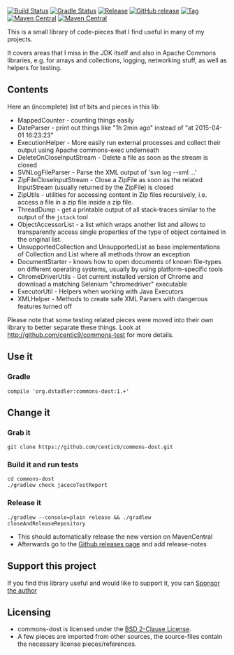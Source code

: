 [![Build Status](https://github.com/centic9/commons-dost/actions/workflows/gradle-build.yml/badge.svg)](https://github.com/centic9/commons-dost/actions)
[![Gradle Status](https://gradleupdate.appspot.com/centic9/commons-dost/status.svg?branch=master)](https://gradleupdate.appspot.com/centic9/commons-dost/status)
[![Release](https://img.shields.io/github/release/centic9/commons-dost.svg)](https://github.com/centic9/commons-dost/releases)
[![GitHub release](https://img.shields.io/github/release/centic9/commons-dost.svg?label=changelog)](https://github.com/centic9/commons-dost/releases/latest)
[![Tag](https://img.shields.io/github/tag/centic9/commons-dost.svg)](https://github.com/centic9/commons-dost/tags)
[![Maven Central](https://maven-badges.herokuapp.com/maven-central/org.dstadler/commons-dost/badge.svg?style=flat)](https://maven-badges.herokuapp.com/maven-central/org.dstadler/commons-dost) 
[![Maven Central](https://img.shields.io/maven-central/v/org.dstadler/commons-dost.svg)](https://maven-badges.herokuapp.com/maven-central/org.dstadler/commons-dost)

This is a small library of code-pieces that I find useful in many of my projects. 

It covers areas that I miss in the JDK itself and also in Apache Commons libraries, e.g. for arrays and collections, logging, networking stuff, 
as well as helpers for testing.

## Contents

Here an (incomplete) list of bits and pieces in this lib:
* MappedCounter - counting things easily
* DateParser - print out things like "1h 2min ago" instead of "at 2015-04-01 16:23:23"
* ExecutionHelper - More easily run external processes and collect their output using Apache commons-exec underneath
* DeleteOnCloseInputStream - Delete a file as soon as the stream is closed
* SVNLogFileParser - Parse the XML output of 'svn log --xml ...'
* ZipFileCloseInputStream - Close a ZipFile as soon as the related InputStream (usually returned by the ZipFile) is closed
* ZipUtils - utilities for accessing content in Zip files recursively, i.e. access a file in a zip file inside a zip file.
* ThreadDump - get a printable output of all stack-traces similar to the output of the `jstack` tool
* ObjectAccessorList - a list which wraps another list and allows to transparently access single properties of the 
type of object contained in the original list.
* UnsupportedCollection and UnsupportedList as base implementations of Collection and List where all methods throw an exception
* DocumentStarter - knows how to open documents of known file-types on different operating systems, usually by using platform-specific tools
* ChromeDriverUtils - Get current installed version of Chrome and download a matching Selenium "chromedriver" executable
* ExecutorUtil - Helpers when working with Java Executors
* XMLHelper - Methods to create safe XML Parsers with dangerous features turned off

Please note that some testing related pieces were moved into their own library to better separate these things. Look at
http://github.com/centic9/commons-test for more details.

## Use it

### Gradle

    compile 'org.dstadler:commons-dost:1.+'

## Change it

### Grab it

    git clone https://github.com/centic9/commons-dost.git

### Build it and run tests

    cd commons-dost
    ./gradlew check jacocoTestReport

### Release it

    ./gradlew --console=plain release && ./gradlew closeAndReleaseRepository
    
* This should automatically release the new version on MavenCentral
* Afterwards go to the [Github releases page](https://github.com/centic9/commons-dost/releases) and add release-notes

## Support this project

If you find this library useful and would like to support it, you can [Sponsor the author](https://github.com/sponsors/centic9)

## Licensing

* commons-dost is licensed under the [BSD 2-Clause License].
* A few pieces are imported from other sources, the source-files contain the necessary license pieces/references.

[BSD 2-Clause License]: https://www.opensource.org/licenses/bsd-license.php

